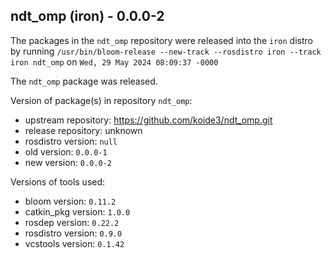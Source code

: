 ## ndt_omp (iron) - 0.0.0-2

The packages in the `ndt_omp` repository were released into the `iron` distro by running `/usr/bin/bloom-release --new-track --rosdistro iron --track iron ndt_omp` on `Wed, 29 May 2024 08:09:37 -0000`

The `ndt_omp` package was released.

Version of package(s) in repository `ndt_omp`:

- upstream repository: https://github.com/koide3/ndt_omp.git
- release repository: unknown
- rosdistro version: `null`
- old version: `0.0.0-1`
- new version: `0.0.0-2`

Versions of tools used:

- bloom version: `0.11.2`
- catkin_pkg version: `1.0.0`
- rosdep version: `0.22.2`
- rosdistro version: `0.9.0`
- vcstools version: `0.1.42`
